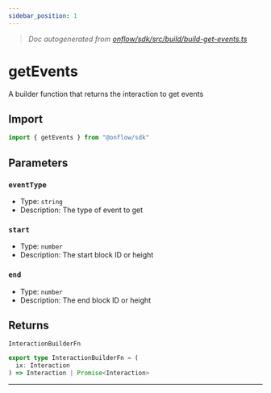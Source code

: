 ```yaml
---
sidebar_position: 1
---
```


> _Doc autogenerated from [onflow/sdk/src/build/build-get-events.ts](https://github.com/onflow/fcl-js/tree/master/packages/sdk/src/build/build-get-events.ts)_

# getEvents

A builder function that returns the interaction to get events

## Import

```typescript
import { getEvents } from "@onflow/sdk"
```


## Parameters

### `eventType` 
- Type: `string`
- Description: The type of event to get


### `start` 
- Type: `number`
- Description: The start block ID or height


### `end` 
- Type: `number`
- Description: The end block ID or height



## Returns

`InteractionBuilderFn`

```typescript
export type InteractionBuilderFn = (
  ix: Interaction
) => Interaction | Promise<Interaction>
```

---